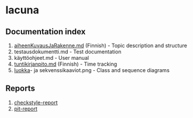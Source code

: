 # lacuna
## Documentation index

1. [aiheenKuvausJaRakenne.md](https://github.com/cxcorp/lacuna/blob/master/dokumentaatio/aiheenKuvausJaRakenne.md) (Finnish) - Topic description and structure
2. testausdokumentti.md - Test documentation
3. käyttöohjeet.md - User manual
4. [tuntikirjanpito.md](https://github.com/cxcorp/lacuna/blob/master/dokumentaatio/tuntikirjanpito.md) (Finnish) - Time tracking
5. [luokka](https://raw.githubusercontent.com/cxcorp/lacuna/master/dokumentaatio/luokkakaavio.png)- ja sekvenssikaaviot.png - Class and sequence diagrams

## Reports
1. [checkstyle-report](https://htmlpreview.github.io/?https://github.com/cxcorp/lacuna/blob/master/dokumentaatio/checkstyle-raportti/checkstyle.html)
2. [pit-report](https://htmlpreview.github.io/?https://raw.githubusercontent.com/cxcorp/lacuna/master/dokumentaatio/pit-raportti/201702062016/index.html)
